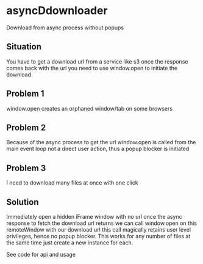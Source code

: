# asyncDdownloader
Download from async process without popups

## Situation
You have to get a download url from a service like s3
once the response comes back with the url you need to use
window.open to initiate the download. 

## Problem 1 
window.open creates an orphaned window/tab on some browsers

## Problem 2 
Because of the async process to get the url window.open
is called from the main event loop not a direct user action,
thus a popup blocker is initiated

## Problem 3
I need to download many files at once with one click

## Solution
Immediately open a hidden iFrame window with no url
once the async response to fetch the download url returns
we can call window.open on this remoteWindow with our download url
this call magically retains user level privileges, hence no popup blocker.
This works for any number of files at the same time just create a new instance for each.

See code for api and usage
